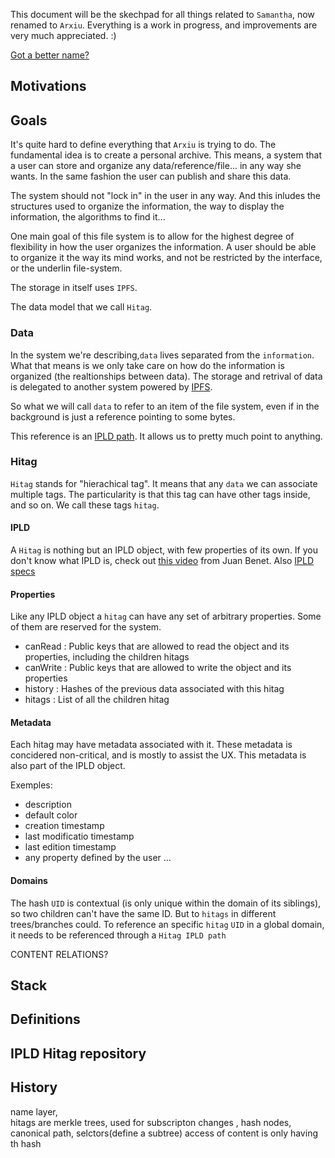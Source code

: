 This document will be the skechpad for all things related to `Samantha`, now renamed to `Arxiu`.
Everything is a work in progress, and improvements are very much appreciated. :)

[Got a better name?](https://github.com/arxiu/docs/issues)

## Motivations

## Goals

It's quite hard to define everything that `Arxiu` is trying to do.
The fundamental idea is to create a personal archive. This means, a system that a user can store and organize any data/reference/file... in any way she wants. In the same fashion the user can publish and share this data.

The system should not "lock in" in the user in any way. And this inludes the structures used to organize the information, the way to display the information, the algorithms to find it...

One main goal of this file system is to allow for the highest degree of flexibility in how the user organizes the information. A user should be able to organize it the way its mind works, and not be restricted by the interface, or the underlin file-system.

The storage in itself uses `IPFS`.

The data model that we call `Hitag`.

### Data
In the system we're describing,`data` lives separated from the `information`. What that means is we only take care on how do the information is organized (the realtionships between data).
The storage and retrival of data is delegated to another system powered by [IPFS](https://ipfs.io). 

So what we will call `data` to refer to an item of the file system, even if in the background is just a reference pointing to some bytes.

This reference is an [IPLD path](https://github.com/ipld/specs/tree/master/ipld#what-is-the-ipld-data-model). It allows us to pretty much point to anything.

### Hitag
`Hitag` stands for "hierachical tag". It means that any `data` we can associate multiple tags. The particularity is that this tag can have other tags inside, and so on. We call these tags `hitag`.

#### IPLD
A `Hitag` is nothing but an IPLD object, with few properties of its own.
If you don't know what IPLD is, check out [this video](https://www.youtube.com/watch?v=Bqs_LzBjQyk) from Juan Benet. Also [IPLD specs](https://github.com/ipld/specs/tree/master/ipld)

#### Properties
Like any IPLD object a `hitag` can have any set of arbitrary properties.
Some of them are reserved for the system.

- canRead : Public keys that are allowed to read the object and its properties, including the children hitags
- canWrite : Public keys that are allowed to write the object and its properties
- history :  Hashes of the previous data associated with this hitag
- hitags : List of all the children hitag


#### Metadata
Each hitag may have metadata associated with it. These metadata is concidered non-critical, and is mostly to assist the UX. This metadata is also part of the IPLD object.

Exemples:
- description
- default color
- creation timestamp
- last modificatio timestamp
- last edition timestamp
- any property defined by the user
...

#### Domains

The hash `UID` is contextual (is only unique within the domain of its siblings), so two children can't have the same ID. But to `hitags` in different trees/branches could.
To reference an specific `hitag` `UID` in a global domain, it needs to be referenced through a `Hitag IPLD path`

CONTENT RELATIONS?


## Stack

## Definitions
## IPLD Hitag repository
 
## History


name layer,\
hitags are merkle trees, 
used for subscripton changes ,
hash nodes,
canonical path,
selctors(define a subtree)
access of content is only having th hash
